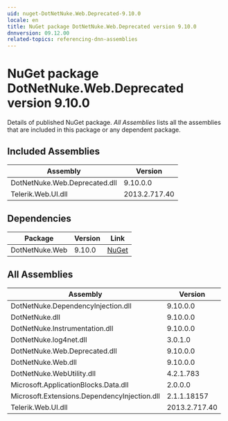 ```yaml
---
uid: nuget-DotNetNuke.Web.Deprecated-9.10.0
locale: en
title: NuGet package DotNetNuke.Web.Deprecated version 9.10.0
dnnversion: 09.12.00
related-topics: referencing-dnn-assemblies
---
```


# NuGet package DotNetNuke.Web.Deprecated version 9.10.0
Details of published NuGet package.
*All Assemblies* lists all the assemblies that are included in this package or any dependent package.

## Included Assemblies

|Assembly|Version|
|---|---|
|DotNetNuke.Web.Deprecated.dll|9.10.0.0|
|Telerik.Web.UI.dll|2013.2.717.40|

## Dependencies

|Package|Version|Link|
|---|---|---|
|DotNetNuke.Web|9.10.0|[NuGet](https://www.nuget.org/packages/DotNetNuke.Web/9.10.0)|

## All Assemblies

|Assembly|Version|
|---|---|
|DotNetNuke.DependencyInjection.dll|9.10.0.0|
|DotNetNuke.dll|9.10.0.0|
|DotNetNuke.Instrumentation.dll|9.10.0.0|
|DotNetNuke.log4net.dll|3.0.1.0|
|DotNetNuke.Web.Deprecated.dll|9.10.0.0|
|DotNetNuke.Web.dll|9.10.0.0|
|DotNetNuke.WebUtility.dll|4.2.1.783|
|Microsoft.ApplicationBlocks.Data.dll|2.0.0.0|
|Microsoft.Extensions.DependencyInjection.dll|2.1.1.18157|
|Telerik.Web.UI.dll|2013.2.717.40|

